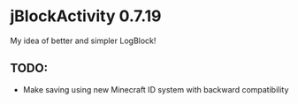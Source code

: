 jBlockActivity 0.7.19
==============

My idea of better and simpler LogBlock!

## TODO: 
* Make saving using new Minecraft ID system with backward compatibility
